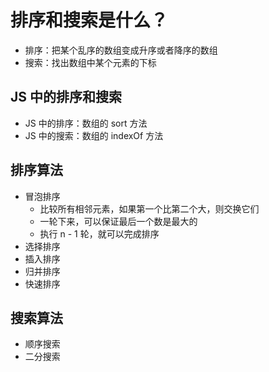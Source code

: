 # 排序和搜索是什么？

- 排序：把某个乱序的数组变成升序或者降序的数组
- 搜索：找出数组中某个元素的下标

## JS 中的排序和搜索

- JS 中的排序：数组的 sort 方法
- JS 中的搜索：数组的 indexOf 方法

## 排序算法

- 冒泡排序
  - 比较所有相邻元素，如果第一个比第二个大，则交换它们
  - 一轮下来，可以保证最后一个数是最大的
  - 执行 n - 1 轮，就可以完成排序
- 选择排序
- 插入排序
- 归并排序
- 快速排序

## 搜索算法

- 顺序搜索
- 二分搜索

